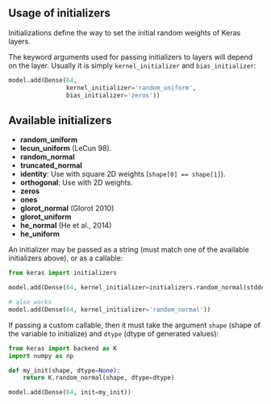 ## Usage of initializers

Initializations define the way to set the initial random weights of Keras layers.

The keyword arguments used for passing initializers to layers will depend on the layer. Usually it is simply `kernel_initializer` and `bias_initializer`:

```python
model.add(Dense(64,
                kernel_initializer='random_uniform',
                bias_initializer='zeros'))
```

## Available initializers

- __random_uniform__
- __lecun_uniform__ (LeCun 98).
- __random_normal__
- __truncated_normal__
- __identity__: Use with square 2D weights (`shape[0] == shape[1]`).
- __orthogonal__: Use with 2D weights.
- __zeros__
- __ones__
- __glorot_normal__ (Glorot 2010)
- __glorot_uniform__
- __he_normal__ (He et al., 2014)
- __he_uniform__


An initializer may be passed as a string (must match one of the available initializers above), or as a callable:

```python
from keras import initializers

model.add(Dense(64, kernel_initializer=initializers.random_normal(stddev=0.01)))

# also works
model.add(Dense(64, kernel_initializer='random_normal'))
```

If passing a custom callable, then it must take the argument `shape` (shape of the variable to initialize) and `dtype` (dtype of generated values):

```python
from keras import backend as K
import numpy as np

def my_init(shape, dtype=None):
    return K.random_normal(shape, dtype=dtype)

model.add(Dense(64, init=my_init))
```
